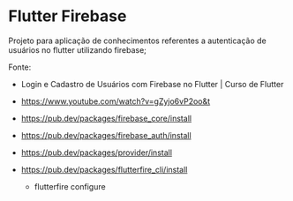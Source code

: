 # Flutter Firebase

Projeto para aplicação de conhecimentos referentes a autenticação de usuários no flutter utilizando firebase;

Fonte: 
 - Login e Cadastro de Usuários com Firebase no Flutter | Curso de Flutter
 - https://www.youtube.com/watch?v=gZyjo6vP2oo&t

 - https://pub.dev/packages/firebase_core/install
 - https://pub.dev/packages/firebase_auth/install
 - https://pub.dev/packages/provider/install
 - https://pub.dev/packages/flutterfire_cli/install
   - flutterfire configure
